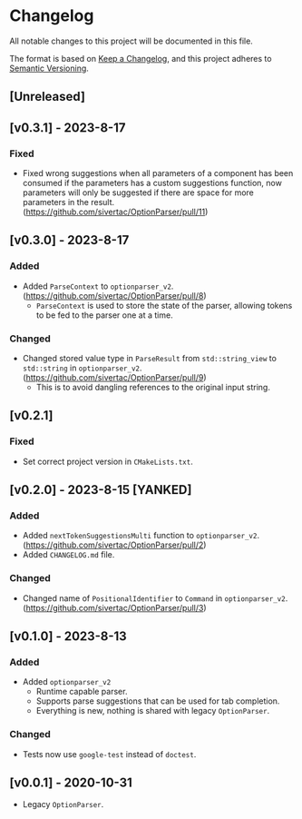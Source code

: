 # Changelog

All notable changes to this project will be documented in this file.

The format is based on [Keep a Changelog](https://keepachangelog.com/en/1.0.0/),
and this project adheres to [Semantic Versioning](https://semver.org/spec/v2.0.0.html).

## [Unreleased]

## [v0.3.1] - 2023-8-17
### Fixed
- Fixed wrong suggestions when all parameters of a component has been consumed if the parameters has a custom suggestions function, now parameters will only be suggested if there are space for more parameters in the result. (https://github.com/sivertac/OptionParser/pull/11)

## [v0.3.0] - 2023-8-17
### Added
- Added `ParseContext` to `optionparser_v2`. (https://github.com/sivertac/OptionParser/pull/8)
    - `ParseContext` is used to store the state of the parser, allowing tokens to be fed to the parser one at a time.

### Changed
- Changed stored value type in `ParseResult` from `std::string_view` to `std::string` in `optionparser_v2`. (https://github.com/sivertac/OptionParser/pull/9)
    - This is to avoid dangling references to the original input string.

## [v0.2.1]
### Fixed
- Set correct project version in `CMakeLists.txt`.

## [v0.2.0] - 2023-8-15 [YANKED]
### Added
- Added `nextTokenSuggestionsMulti` function to `optionparser_v2`. (https://github.com/sivertac/OptionParser/pull/2)
- Added `CHANGELOG.md` file.

### Changed
- Changed name of `PositionalIdentifier` to `Command` in `optionparser_v2`. (https://github.com/sivertac/OptionParser/pull/3)


## [v0.1.0] - 2023-8-13
### Added
- Added `optionparser_v2`
    - Runtime capable parser.
    - Supports parse suggestions that can be used for tab completion.
    - Everything is new, nothing is shared with legacy `OptionParser`.
### Changed
- Tests now use `google-test` instead of `doctest`.


## [v0.0.1] - 2020-10-31
- Legacy `OptionParser`.
